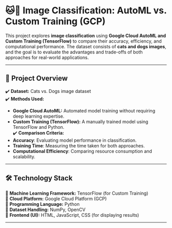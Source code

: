 # 🐱🐶 Image Classification: AutoML vs. Custom Training (GCP)  

This project explores **image classification** using **Google Cloud AutoML and Custom Training (TensorFlow)** to compare their accuracy, efficiency, and computational performance. The dataset consists of **cats and dogs images**, and the goal is to evaluate the advantages and trade-offs of both approaches for real-world applications.  

---

## 🚀 Project Overview  

✔️ **Dataset:** Cats vs. Dogs image dataset  
✔️ **Methods Used:**  
   - **Google Cloud AutoML:** Automated model training without requiring deep learning expertise.  
   - **Custom Training (TensorFlow):** A manually trained model using TensorFlow and Python.  
✔️ **Comparison Criteria:**  
   - **Accuracy**: Evaluating model performance in classification.  
   - **Training Time**: Measuring the time taken for both approaches.  
   - **Computational Efficiency**: Comparing resource consumption and scalability.  

---

## 🛠 Technology Stack  

🔹 **Machine Learning Framework:** TensorFlow (for Custom Training)  
🔹 **Cloud Platform:** Google Cloud Platform (GCP)  
🔹 **Programming Language:** Python  
🔹 **Dataset Handling:** NumPy, OpenCV  
🔹 **Frontend (UI):** HTML, JavaScript, CSS (for displaying results)  

---


